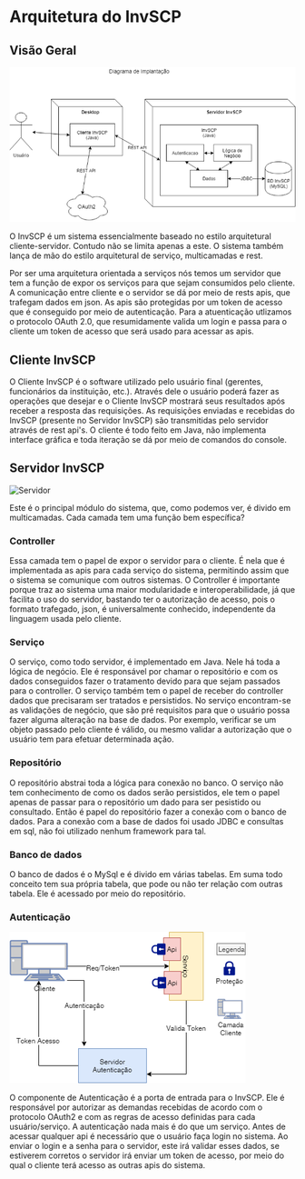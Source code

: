 # Arquitetura do InvSCP

## Visão Geral

![Imagem da Arquitetura](./ArquiteturaInvSCP.png?raw=true)

O InvSCP é um sistema essencialmente baseado no estilo arquitetural cliente-servidor. Contudo não se limita apenas a este. O sistema também lança de mão do estilo arquitetural de serviço, multicamadas e rest.

Por ser uma arquitetura orientada a serviços nós temos um servidor que tem a função de expor os serviços para que sejam consumidos pelo cliente. A comunicação entre cliente e o servidor se dá por meio de rests apis, que trafegam dados em json. As apis são protegidas por um token de acesso que é conseguido por meio de autenticação. Para a atuenticação utlizamos o protocolo OAuth 2.0, que resumidamente valida um login e passa para o cliente um token de acesso que será usado para acessar as apis.

## Cliente InvSCP

O Cliente InvSCP é o software utilizado pelo usuário final (gerentes, funcionários da instituição, etc.). Através dele o usuário poderá fazer as operações que desejar e o Cliente InvSCP mostrará seus resultados após receber a resposta das requisições. As requisições enviadas e recebidas do InvSCP (presente no Servidor InvSCP) são transmitidas pelo servidor através de rest api's.
O cliente é todo feito em Java, não implementa interface gráfica e toda iteração se dá por meio de comandos do console.

## Servidor InvSCP

![Servidor](./ModelagemServidor.png?raw=true)

Este é o principal módulo do sistema, que, como podemos ver, é divido em multicamadas. Cada camada tem uma função bem específica?

### Controller

Essa camada tem o papel de expor o servidor para o cliente. É nela que é implementada as apis para cada serviço do sistema, permitindo assim que o sistema se comunique com outros sistemas. O Controller é importante porque traz ao sistema uma maior modularidade e interoperabilidade, já que facilita o uso do servidor, bastando ter o autorização de acesso, pois o formato trafegado, json, é universalmente conhecido, independente da linguagem usada pelo cliente.

### Serviço

O serviço, como todo servidor, é implementado em Java. Nele há toda a lógica de negócio. Ele é responsável por chamar o repositório e com os dados conseguidos fazer o tratamento devido para que sejam passados para o controller. O serviço também tem o papel de receber do controller dados que precisaram ser tratados e persistidos.
No serviço encontram-se as validações de negócio, que são pré requisitos para que o usuário possa fazer alguma alteração na base de dados. Por exemplo, verificar se um objeto passado pelo cliente é válido, ou mesmo validar a autorização que o usuário tem para efetuar determinada ação.

### Repositório

O repositório abstrai toda a lógica para conexão no banco. O serviço não tem conhecimento de como os dados serão persistidos, ele tem o papel apenas de passar para o repositório um dado para ser pesistido ou consultado. Então é papel do repositório fazer a conexão com o banco de dados. Para a conexão com a base de dados foi usado JDBC e consultas em sql, não foi utilizado nenhum framework para tal.

### Banco de dados

O banco de dados é o MySql e é divido em várias tabelas. Em suma todo conceito tem sua própria tabela, que pode ou não ter relação com outras tabela. Ele é acessado por meio do repositório.

### Autenticação

![Servidor de autenticação](./servidorAutenticacao.png?raw=true)

O componente de Autenticação é a porta de entrada para o InvSCP. Ele é responsável por autorizar as demandas recebidas de acordo com o protocolo OAuth2 e com as regras de acesso definidas para cada usuário/serviço. A autenticação nada mais é do que um serviço. Antes de acessar qualquer api é necessário que o usuário faça login no sistema. Ao enviar o login e a senha para o servidor, este irá validar esses dados, se estiverem corretos o servidor irá enviar um token de acesso, por meio do qual o cliente terá acesso as outras apis do sistema.
